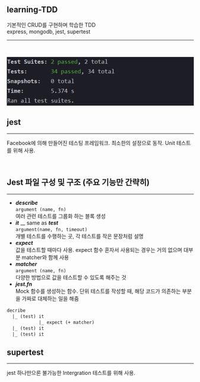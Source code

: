 ## learning-TDD
기본적인 CRUD를 구현하며 학습한 TDD <br>
express, mongodb, jest, supertest

---

<br>

![테스트결과](./result.png)

## jest
---
Facebook에 의해 만들어진 테스팅 프레임워크. 최소한의 설정으로 동작. Unit 테스트를 위해 사용.

<br>


## Jest 파일 구성 및 구조 (주요 기능만 간략히)
---
- ***describe***<br>
`argument (name, fn)`<br>
여러 관련 테스트를 그룹화 하는 블록 생성
- ***it*** __ same as ***test***<br>
`argument(name, fn, timeout)`<br>
개별 테스트를 수행하는 곳, 각 테스트를 작은 문장처럼 설명
- ***expect***<br>
값을 테스트할 때마다 사용. expect 함수 혼자서 사용되는 경우는 거의 없으며 대부분 matcher와 함께 사용
- ***matcher***<br>
`argument (name, fn)`<br>
다양한 방법으로 값을 테스트할 수 있도록 해주는 것
- ***jest.fn***<br>
Mock 함수를 생성하는 함수. 단위 테스트를 작성할 때, 해당 코드가 의존하는 부분을 가짜로 대체하는 일을 해줌
```
decribe
  |_ (test) it
            |_ expect (+ matcher)
  |_ (test) it
  |_ (test) it
```

## supertest
---
jest 하나만으론 불가능한 Intergration 테스트를 위해 사용.
